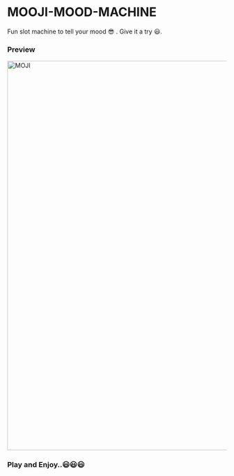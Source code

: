# MOOJI-MOOD-MACHINE
Fun slot machine to tell your mood 😎 . Give it a try 😃.

### Preview

<img width="894" alt="MOJI" src="https://user-images.githubusercontent.com/46247882/83490564-deb6e300-a4cd-11ea-94a3-2fd4416bb183.PNG">


### Play and Enjoy..😃😃😃
